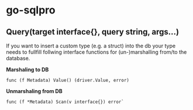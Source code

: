 # go-sqlpro

## Query(target interface{}, query string, args...)





If you want to insert a custom type (e.g. a struct) into the db your type needs to fullfill follwing interface functions
for (un-)marshalling from/to the database.

**Marshaling to DB**
```
func (f Metadata) Value() (driver.Value, error)
```

**Unmarshaling from DB**
```
func (f *Metadata) Scan(v interface{}) error`
```